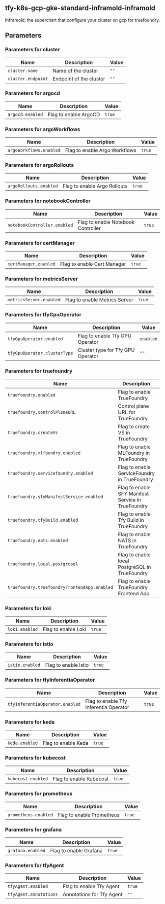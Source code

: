## tfy-k8s-gcp-gke-standard-inframold-inframold
Inframold, the superchart that configure your cluster on gcp for truefoundry.

## Parameters

### Parameters for cluster

| Name               | Description             | Value |
| ------------------ | ----------------------- | ----- |
| `cluster.name`     | Name of the cluster     | `""`  |
| `cluster.endpoint` | Endpoint of the cluster | `""`  |

### Parameters for argocd

| Name             | Description           | Value  |
| ---------------- | --------------------- | ------ |
| `argocd.enabled` | Flag to enable ArgoCD | `true` |

### Parameters for argoWorkflows

| Name                    | Description                   | Value  |
| ----------------------- | ----------------------------- | ------ |
| `argoWorkflows.enabled` | Flag to enable Argo Workflows | `true` |

### Parameters for argoRollouts

| Name                   | Description                  | Value  |
| ---------------------- | ---------------------------- | ------ |
| `argoRollouts.enabled` | Flag to enable Argo Rollouts | `true` |

### Parameters for notebookController

| Name                         | Description                        | Value  |
| ---------------------------- | ---------------------------------- | ------ |
| `notebookController.enabled` | Flag to enable Notebook Controller | `true` |

### Parameters for certManager

| Name                  | Description                 | Value  |
| --------------------- | --------------------------- | ------ |
| `certManager.enabled` | Flag to enable Cert Manager | `true` |

### Parameters for metricsServer

| Name                    | Description                   | Value  |
| ----------------------- | ----------------------------- | ------ |
| `metricsServer.enabled` | Flag to enable Metrics Server | `true` |

### Parameters for tfyGpuOperator

| Name                         | Description                       | Value     |
| ---------------------------- | --------------------------------- | --------- |
| `tfyGpuOperator.enabled`     | Flag to enable Tfy GPU Operator   | `enabled` |
| `tfyGpuOperator.clusterType` | Cluster type for Tfy GPU Operator | `""`      |

### Parameters for truefoundry

| Name                                         | Description                                        | Value  |
| -------------------------------------------- | -------------------------------------------------- | ------ |
| `truefoundry.enabled`                        | Flag to enable TrueFoundry                         | `true` |
| `truefoundry.controlPlaneURL`                | Control plane URL for TrueFoundry                  | `""`   |
| `truefoundry.createVs`                       | Flag to create VS in TrueFoundry                   | `true` |
| `truefoundry.mlfoundry.enabled`              | Flag to enable MLFoundry in TrueFoundry            | `true` |
| `truefoundry.servicefoundry.enabled`         | Flag to enable ServiceFoundry in TrueFoundry       | `true` |
| `truefoundry.sfyManifestService.enabled`     | Flag to enable SFY Manifest Service in TrueFoundry | `true` |
| `truefoundry.tfyBuild.enabled`               | Flag to enable Tfy Build in TrueFoundry            | `true` |
| `truefoundry.nats.enabled`                   | Flag to enable NATS in TrueFoundry                 | `true` |
| `truefoundry.local.postgresql`               | Flag to enable local PostgreSQL in TrueFoundry     | `true` |
| `truefoundry.truefoundryFrontendApp.enabled` | Flag to enable TrueFoundry Frontend App            | `true` |

### Parameters for loki

| Name           | Description         | Value  |
| -------------- | ------------------- | ------ |
| `loki.enabled` | Flag to enable Loki | `true` |

### Parameters for istio

| Name            | Description          | Value  |
| --------------- | -------------------- | ------ |
| `istio.enabled` | Flag to enable Istio | `true` |

### Parameters for tfyInferentiaOperator

| Name                            | Description                            | Value  |
| ------------------------------- | -------------------------------------- | ------ |
| `tfyInferentiaOperator.enabled` | Flag to enable Tfy Inferentia Operator | `true` |

### Parameters for keda

| Name           | Description         | Value  |
| -------------- | ------------------- | ------ |
| `keda.enabled` | Flag to enable Keda | `true` |

### Parameters for kubecost

| Name               | Description             | Value  |
| ------------------ | ----------------------- | ------ |
| `kubecost.enabled` | Flag to enable Kubecost | `true` |

### Parameters for prometheus

| Name                 | Description               | Value  |
| -------------------- | ------------------------- | ------ |
| `prometheus.enabled` | Flag to enable Prometheus | `true` |

### Parameters for grafana

| Name              | Description            | Value  |
| ----------------- | ---------------------- | ------ |
| `grafana.enabled` | Flag to enable Grafana | `true` |

### Parameters for tfyAgent

| Name                   | Description               | Value  |
| ---------------------- | ------------------------- | ------ |
| `tfyAgent.enabled`     | Flag to enable Tfy Agent  | `true` |
| `tfyAgent.annotations` | Annotations for Tfy Agent | `""`   |
